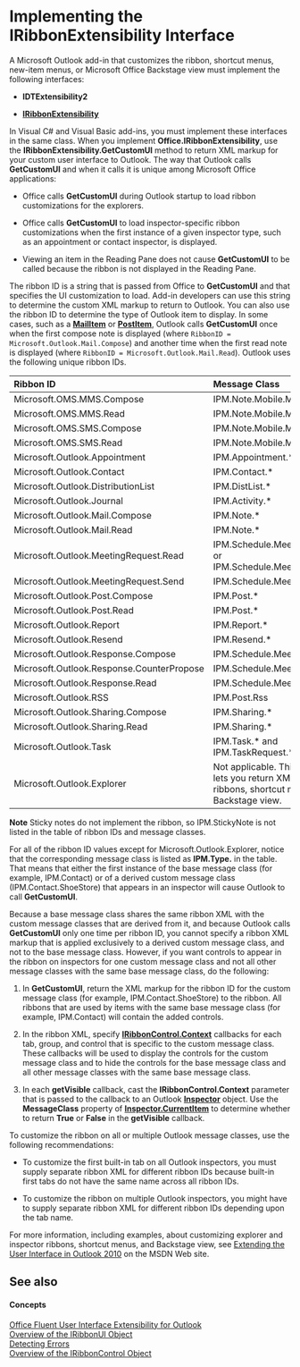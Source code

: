 
# Implementing the IRibbonExtensibility Interface

A Microsoft Outlook add-in that customizes the ribbon, shortcut menus, new-item menus, or Microsoft Office Backstage view must implement the following interfaces:


-  **IDTExtensibility2**
    
-  **[IRibbonExtensibility](http://msdn.microsoft.com/library/b27a7576-b6f5-031e-e307-78ef5f8507e0%28Office.15%29.aspx)**
    

In Visual C# and Visual Basic add-ins, you must implement these interfaces in the same class.
When you implement  **Office.IRibbonExtensibility**, use the  **IRibbonExtensibility.GetCustomUI** method to return XML markup for your custom user interface to Outlook. The way that Outlook calls **GetCustomUI** and when it calls it is unique among Microsoft Office applications:

- Office calls  **GetCustomUI** during Outlook startup to load ribbon customizations for the explorers.
    
- Office calls  **GetCustomUI** to load inspector-specific ribbon customizations when the first instance of a given inspector type, such as an appointment or contact inspector, is displayed.
    
- Viewing an item in the Reading Pane does not cause  **GetCustomUI** to be called because the ribbon is not displayed in the Reading Pane.
    
The ribbon ID is a string that is passed from Office to  **GetCustomUI** and that specifies the UI customization to load. Add-in developers can use this string to determine the custom XML markup to return to Outlook. You can also use the ribbon ID to determine the type of Outlook item to display.
In some cases, such as a  **[MailItem](14197346-05d2-0250-fa4c-4a6b07daf25f.md)** or **[PostItem](de44065d-4e93-315a-279f-7b92f09c0465.md)**, Outlook calls  **GetCustomUI** once when the first compose note is displayed (where `RibbonID = Microsoft.Outlook.Mail.Compose`) and another time when the first read note is displayed (where  `RibbonID = Microsoft.Outlook.Mail.Read`).
Outlook uses the following unique ribbon IDs.


| **Ribbon ID**| **Message Class**|
|:-----|:-----|
|Microsoft.OMS.MMS.Compose|IPM.Note.Mobile.MMS.*|
|Microsoft.OMS.MMS.Read|IPM.Note.Mobile.MMS.*|
|Microsoft.OMS.SMS.Compose|IPM.Note.Mobile.MMS.*|
|Microsoft.OMS.SMS.Read|IPM.Note.Mobile.MMS.*|
|Microsoft.Outlook.Appointment|IPM.Appointment.*|
|Microsoft.Outlook.Contact|IPM.Contact.*|
|Microsoft.Outlook.DistributionList|IPM.DistList.*|
|Microsoft.Outlook.Journal|IPM.Activity.*|
|Microsoft.Outlook.Mail.Compose|IPM.Note.*|
|Microsoft.Outlook.Mail.Read|IPM.Note.*|
|Microsoft.Outlook.MeetingRequest.Read|IPM.Schedule.Meeting.Request or IPM.Schedule.Meeting.Canceled|
|Microsoft.Outlook.MeetingRequest.Send|IPM.Schedule.Meeting.Request|
|Microsoft.Outlook.Post.Compose|IPM.Post.*|
|Microsoft.Outlook.Post.Read|IPM.Post.*|
|Microsoft.Outlook.Report|IPM.Report.*|
|Microsoft.Outlook.Resend|IPM.Resend.*|
|Microsoft.Outlook.Response.Compose|IPM.Schedule.Meeting.Resp.*|
|Microsoft.Outlook.Response.CounterPropose|IPM.Schedule.Meeting.Resp.*|
|Microsoft.Outlook.Response.Read|IPM.Schedule.Meeting.Resp.*|
|Microsoft.Outlook.RSS|IPM.Post.Rss|
|Microsoft.Outlook.Sharing.Compose|IPM.Sharing.*|
|Microsoft.Outlook.Sharing.Read|IPM.Sharing.*|
|Microsoft.Outlook.Task|IPM.Task.* and IPM.TaskRequest.*|
|Microsoft.Outlook.Explorer|Not applicable. This ribbon ID lets you return XML for explorer ribbons, shortcut menus, and Backstage view.|

 **Note**  Sticky notes do not implement the ribbon, so IPM.StickyNote is not listed in the table of ribbon IDs and message classes.

For all of the ribbon ID values except for Microsoft.Outlook.Explorer, notice that the corresponding message class is listed as **IPM.Type.** in the table. That means that either the first instance of the base message class (for example, IPM.Contact) or of a derived custom message class (IPM.Contact.ShoeStore) that appears in an inspector will cause Outlook to call  **GetCustomUI**. 

Because a base message class shares the same ribbon XML with the custom message classes that are derived from it, and because Outlook calls  **GetCustomUI** only one time per ribbon ID, you cannot specify a ribbon XML markup that is applied exclusively to a derived custom message class, and not to the base message class. However, if you want controls to appear in the ribbon on inspectors for one custom message class and not all other message classes with the same base message class, do the following:

1. In  **GetCustomUI**, return the XML markup for the ribbon ID for the custom message class (for example, IPM.Contact.ShoeStore) to the ribbon. All ribbons that are used by items with the same base message class (for example, IPM.Contact) will contain the added controls.
    
2.  In the ribbon XML, specify **[IRibbonControl.Context](http://msdn.microsoft.com/library/39f9d85a-00e9-9682-3957-51d9e72b4d83%28Office.15%29.aspx)** callbacks for each tab, group, and control that is specific to the custom message class. These callbacks will be used to display the controls for the custom message class and to hide the controls for the base message class and all other message classes with the same base message class.
    
3.  In each **getVisible** callback, cast the **IRibbonControl.Context** parameter that is passed to the callback to an Outlook **[Inspector](d7384756-669c-0549-1032-c3b864187994.md)** object. Use the **MessageClass** property of **[Inspector.CurrentItem](eaaf0192-a169-c107-95a6-b8e759a3b873.md)** to determine whether to return **True** or **False** in the **getVisible** callback.
    
To customize the ribbon on all or multiple Outlook message classes, use the following recommendations:

- To customize the first built-in tab on all Outlook inspectors, you must supply separate ribbon XML for different ribbon IDs because built-in first tabs do not have the same name across all ribbon IDs.
    
- To customize the ribbon on multiple Outlook inspectors, you might have to supply separate ribbon XML for different ribbon IDs depending upon the tab name.
    
For more information, including examples, about customizing explorer and inspector ribbons, shortcut menus, and Backstage view, see  [Extending the User Interface in Outlook 2010](http://msdn.microsoft.com/library/00b504b0-e897-43b9-8615-44276166823f.aspx) on the MSDN Web site.

## See also


#### Concepts


 [Office Fluent User Interface Extensibility for Outlook](8496c52e-1f9d-16ef-2fd8-c1bca1a96816.md)<br>
 [Overview of the IRibbonUI Object](ef273431-550f-4ff6-b964-79d05b09bea5.md)<br>
 [Detecting Errors](73778714-906c-a57a-00d8-6450bfc9a6d9.md)<br>
 [Overview of the IRibbonControl Object](32a0ae0b-26d9-673b-d609-b86696538435.md)
